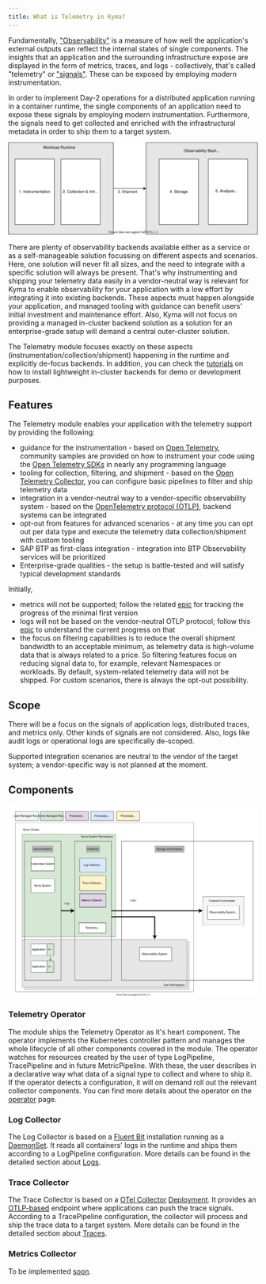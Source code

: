 ```yaml
---
title: What is Telemetry in Kyma?
---
```


Fundamentally, ["Observability"](https://opentelemetry.io/docs/concepts/observability-primer/) is a measure of how well the application's external outputs can reflect the internal states of single components. The insights that an application and the surrounding infrastructure expose are displayed in the form of metrics, traces, and logs - collectively, that's called "telemetry" or ["signals"](https://opentelemetry.io/docs/concepts/signals/). These can be exposed by employing modern instrumentation.

In order to implement Day-2 operations for a distributed application running in a container runtime, the single components of an application need to expose these signals by employing modern instrumentation. Furthermore, the signals need to get collected and enriched with the infrastructural metadata in order to ship them to a target system.

![Stages of Observability](./assets/general-stages.drawio.svg)

There are plenty of observability backends available either as a service or as a self-manageable solution focussing on different aspects and scenarios. Here, one solution will never fit all sizes, and the need to integrate with a specific solution will always be present. That's why instrumenting and shipping your telemetry data easily in a vendor-neutral way is relevant for Kyma to enable observability for your application with a low effort by integrating it into existing backends. These aspects must happen alongside your application, and managed tooling with guidance can benefit users' initial investment and maintenance effort. Also, Kyma will not focus on providing a managed in-cluster backend solution as a solution for an enterprise-grade setup will demand a central outer-cluster solution.

The Telemetry module focuses exactly on these aspects (instrumentation/collection/shipment) happening in the runtime and explicitly de-focus backends. In addition, you can check the [tutorials](telemetry-04-tutorials.md) on how to install lightweight in-cluster backends for demo or development purposes.

## Features

The Telemetry module enables your application with the telemetry support by providing the following:

- guidance for the instrumentation - based on [Open Telemetry](https://opentelemetry.io/), community samples are provided on how to instrument your code using the [Open Telemetry SDKs](https://opentelemetry.io/docs/instrumentation/) in nearly any programming language
- tooling for collection, filtering, and shipment - based on the [Open Telemetry Collector](https://opentelemetry.io/docs/collector/), you can configure basic pipelines to filter and ship telemetry data
- integration in a vendor-neutral way to a vendor-specific observability system - based on the [OpenTelemetry protocol (OTLP)](https://opentelemetry.io/docs/reference/specification/protocol/), backend systems can be integrated
- opt-out from features for advanced scenarios - at any time you can opt out per data type and execute the telemetry data collection/shipment with custom tooling
- SAP BTP as first-class integration - integration into BTP Observability services will be prioritized
- Enterprise-grade qualities - the setup is battle-tested and will satisfy typical development standards

Initially,
- metrics will not be supported; follow the related [epic](https://github.com/kyma-project/kyma/issues/13079) for tracking the progress of the minimal first version
- logs will not be based on the vendor-neutral OTLP protocol; follow this [epic](https://github.com/kyma-project/kyma/issues/16307) to understand the current progress on that
- the focus on filtering capabilities is to reduce the overall shipment bandwidth to an acceptable minimum, as telemetry data is high-volume data that is always related to a price. So filtering features focus on reducing signal data to, for example, relevant Namespaces or workloads. By default, system-related telemetry data will not be shipped. For custom scenarios, there is always the opt-out possibility.

## Scope

There will be a focus on the signals of application logs, distributed traces, and metrics only. Other kinds of signals are not considered. Also, logs like audit logs or operational logs are specifically de-scoped.

Supported integration scenarios are neutral to the vendor of the target system; a vendor-specific way is not planned at the moment.

## Components

![Components](./assets/general-components.drawio.svg)

### Telemetry Operator

The module ships the Telemetry Operator as it's heart component. The operator implements the Kubernetes controller pattern and manages the whole lifecycle of all other components covered in the module. The operator watches for resources created by the user of type LogPipeline, TracePipeline and in future MetricPipeline. With these, the user describes in a declarative way what data of a signal type to collect and where to ship it.
If the operator detects a configuration, it will on demand roll out the relevant collector components.
You can find more details about the operator on the [operator](./telemetry-01-operator.md) page.

### Log Collector

The Log Collector is based on a [Fluent Bit](https://fluentbit.io/) installation running as a [DaemonSet](https://kubernetes.io/docs/concepts/workloads/controllers/daemonset/). It reads all containers' logs in the runtime and ships them according to a LogPipeline configuration. More details can be found in the detailed section about [Logs](./telemetry-02-logs.md).

### Trace Collector

The Trace Collector is based on a [OTel Collector](https://opentelemetry.io/docs/collector/) [Deployment](https://kubernetes.io/docs/concepts/workloads/controllers/deployment/). It provides an [OTLP-based](https://opentelemetry.io/docs/reference/specification/protocol/) endpoint where applications can push the trace signals. According to a TracePipeline configuration, the collector will process and ship the trace data to a target system. More details can be found in the detailed section about [Traces](./telemetry-03-traces.md).

### Metrics Collector

To be implemented [soon](https://github.com/kyma-project/kyma/issues/13079).
